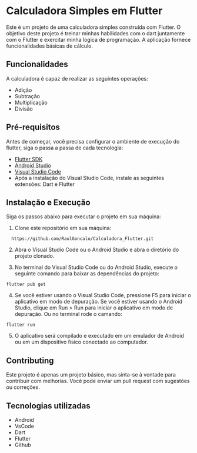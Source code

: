 # Calculadora Simples em Flutter

Este é um projeto de uma calculadora simples construída com Flutter. O objetivo deste projeto é treinar minhas habilidades com o dart juntamente com o Flutter e exercitar minha logica de programação. A aplicação fornece funcionalidades básicas de cálculo.


## Funcionalidades

A calculadora é capaz de realizar as seguintes operações:

- Adição
- Subtração
- Multiplicação
- Divisão


## Pré-requisitos

Antes de começar, você precisa configurar o ambiente de execução do flutter, siga o passa a passa de cada tecnologia:

- [Flutter SDK](flutter.dev/docs/get-started/install/windows.)
- [Android Studio](developer.android.com/studio)
- [Visual Studio Code](code.visualstudio.com/Download)
- Após a instalação do Visual Studio Code, instale as seguintes extensões: Dart e Flutter

## Instalação e Execução

Siga os passos abaixo para executar o projeto em sua máquina:

1. Clone este repositório em sua máquina:

```http
  https://github.com/RaulGoncalo/Calculadora_Flutter.git
```

2. Abra o Visual Studio Code ou o Android Studio e abra o diretório do projeto clonado.

3. No terminal do Visual Studio Code ou do Android Studio, execute o seguinte comando para baixar as dependências do projeto:
```http
flutter pub get
```
4. Se você estiver usando o Visual Studio Code, pressione F5 para iniciar o aplicativo em modo de depuração. Se você estiver usando o Android Studio, clique em Run > Run para iniciar o aplicativo em modo de depuração. Ou no terminal rode o camando:
```http
flutter run
```
5. O aplicativo será compilado e executado em um emulador de Android ou em um dispositivo físico conectado ao computador.
## Contributing

Este projeto é apenas um projeto básico, mas sinta-se à vontade para contribuir com melhorias. Você pode enviar um pull request com sugestões ou correções.


## Tecnologias utilizadas
- Android
- VsCode
- Dart
- Flutter
- Github
